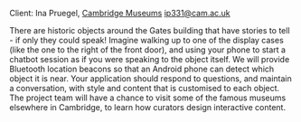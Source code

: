 Client: Ina Pruegel, [Cambridge Museums](Cambridge_Museums "wikilink")
<ip331@cam.ac.uk>

There are historic objects around the Gates building that have stories
to tell - if only they could speak! Imagine walking up to one of the
display cases (like the one to the right of the front door), and using
your phone to start a chatbot session as if you were speaking to the
object itself. We will provide Bluetooth location beacons so that an
Android phone can detect which object it is near. Your application
should respond to questions, and maintain a conversation, with style and
content that is customised to each object. The project team will have a
chance to visit some of the famous museums elsewhere in Cambridge, to
learn how curators design interactive content.